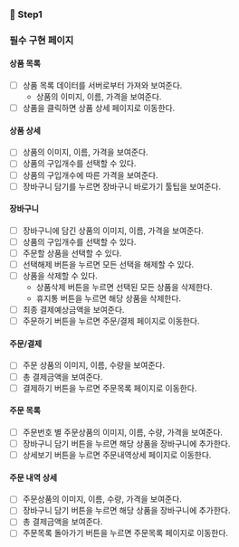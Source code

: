 ### 📌 Step1

### 필수 구현 페이지

#### 상품 목록

- [ ] 상품 목록 데이터를 서버로부터 가져와 보여준다.
  - 상품의 이미지, 이름, 가격을 보여준다.
- [ ] 상품을 클릭하면 상품 상세 페이지로 이동한다.

#### 상품 상세

- [ ] 상품의 이미지, 이름, 가격을 보여준다.
- [ ] 상품의 구입개수를 선택할 수 있다.
- [ ] 상품의 구입개수에 따른 가격을 보여준다.
- [ ] 장바구니 담기를 누르면 장바구니 바로가기 툴팁을 보여준다.

#### 장바구니

- [ ] 장바구니에 담긴 상품의 이미지, 이름, 가격을 보여준다.
- [ ] 상품의 구입개수를 선택할 수 있다.
- [ ] 주문할 상품을 선택할 수 있다.
- [ ] 선택해제 버튼을 누르면 모든 선택을 해제할 수 있다.
- [ ] 상품을 삭제할 수 있다.
  - 상품삭제 버튼을 누르면 선택된 모든 상품을 삭제한다.
  - 휴지통 버튼을 누르면 해당 상품을 삭제한다.
- [ ] 최종 결제예상금액을 보여준다.
- [ ] 주문하기 버튼을 누르면 주문/결제 페이지로 이동한다.

#### 주문/결제

- [ ] 주문 상품의 이미지, 이름, 수량을 보여준다.
- [ ] 총 결제금액을 보여준다.
- [ ] 결제하기 버튼을 누르면 주문목록 페이지로 이동한다.

#### 주문 목록

- [ ] 주문번호 별 주문상품의 이미지, 이름, 수량, 가격을 보여준다.
- [ ] 장바구니 담기 버튼을 누르면 해당 상품을 장바구니에 추가한다.
- [ ] 상세보기 버튼을 누르면 주문내역상세 페이지로 이동한다.

#### 주문 내역 상세

- [ ] 주문상품의 이미지, 이름, 수량, 가격을 보여준다.
- [ ] 장바구니 담기 버튼을 누르면 해당 상품을 장바구니에 추가한다.
- [ ] 총 결제금액을 보여준다.
- [ ] 주문목록 돌아가기 버튼을 누르면 주문목록 페이지로 이동한다.
